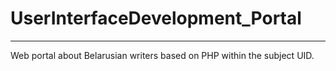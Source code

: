 # UserInterfaceDevelopment_Portal
<hr>
Web portal about Belarusian writers based on PHP within the subject UID.
